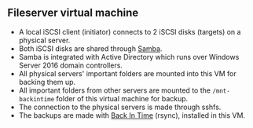 ## Fileserver virtual machine

* A local iSCSI client (initiator) connects to 2 iSCSI disks (targets) on a physical server.
* Both iSCSI disks are shared through [Samba](http://samba.org).
* Samba is integrated with Active Directory which runs over Windows Server 2016 domain controllers.
* All physical servers' important folders are mounted into this VM for backing them up.
* All important folders from other servers are mounted to the `/mnt-backintime` folder of this virtual machine for backup.
* The connection to the physical servers is made through sshfs.
* The backups are made with [Back In Time](https://github.com/bit-team/backintime) (rsync), installed in this VM.
